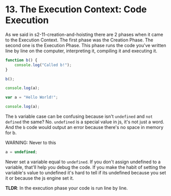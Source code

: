# 13. The Execution Context: Code Execution

As we said in s2-11-creation-and-hoisting there are 2 phases when it came to the Execution Context. The first phase was the Creation Phase. The second one is the Execution Phase. This phase runs the code you've written line by line on the computer, interpreting it, compiling it and executing it.

```js
function b() {
    console.log("Called b!");
}

b();

console.log(a);

var a = "Hello World!";

console.log(a);
```

The `b` variable case can be confusing because isn't `undefined` and `not defined` the same? No.
`undefined` is a special value in js, it's not just a word. And the `b` code would output an error because there's no space in memory for b.

WARNING: Never to this

```js
a = undefined;
```

Never set a variable equal to `undefined`. If you don't assign undefined to a variable, that'll help you debug the code. If you make the habit of setting the variable's value to undefined it's hard to tell if its undefined because you set it or because the js engine set it.

**TLDR**: In the execution phase your code is run line by line.
